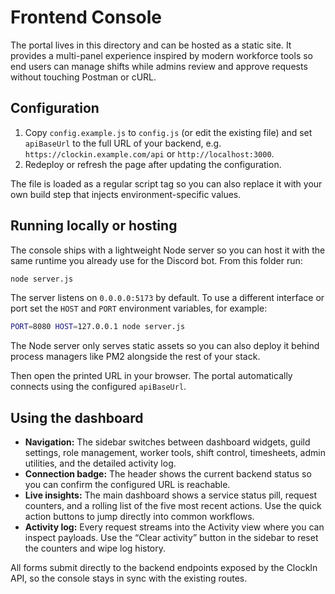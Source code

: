# Frontend Console

The portal lives in this directory and can be hosted as a static site. It
provides a multi-panel experience inspired by modern workforce tools so end
users can manage shifts while admins review and approve requests without
touching Postman or cURL.

## Configuration

1. Copy `config.example.js` to `config.js` (or edit the existing file) and set
   `apiBaseUrl` to the full URL of your backend, e.g.
   `https://clockin.example.com/api` or `http://localhost:3000`.
2. Redeploy or refresh the page after updating the configuration.

The file is loaded as a regular script tag so you can also replace it with your
own build step that injects environment-specific values.

## Running locally or hosting

The console ships with a lightweight Node server so you can host it with the
same runtime you already use for the Discord bot. From this folder run:

```bash
node server.js
```

The server listens on `0.0.0.0:5173` by default. To use a different interface
or port set the `HOST` and `PORT` environment variables, for example:

```bash
PORT=8080 HOST=127.0.0.1 node server.js
```

The Node server only serves static assets so you can also deploy it behind
process managers like PM2 alongside the rest of your stack.

Then open the printed URL in your browser. The portal automatically connects
using the configured `apiBaseUrl`.

## Using the dashboard

- **Navigation:** The sidebar switches between dashboard widgets, guild
  settings, role management, worker tools, shift control, timesheets, admin
  utilities, and the detailed activity log.
- **Connection badge:** The header shows the current backend status so you can
  confirm the configured URL is reachable.
- **Live insights:** The main dashboard shows a service status pill, request
  counters, and a rolling list of the five most recent actions. Use the quick
  action buttons to jump directly into common workflows.
- **Activity log:** Every request streams into the Activity view where you can
  inspect payloads. Use the “Clear activity” button in the sidebar to reset the
  counters and wipe log history.

All forms submit directly to the backend endpoints exposed by the ClockIn API,
so the console stays in sync with the existing routes.
